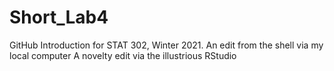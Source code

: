 # Short_Lab4
GitHub Introduction for STAT 302, Winter 2021.
An edit from the shell via my local computer
A novelty edit via the illustrious RStudio
